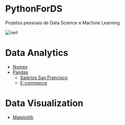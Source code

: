 # PythonForDS
Projetos pessoais de Data Science e Machine Learning

![neil](https://imarticus.org/wp-content/uploads/2019/07/ds11.gif)

  <h1>Data Analytics</h1>
  
  * [Numpy](https://github.com/JnsFerreira/PythonForDS-ML/tree/master/Numpy)
  * [Pandas](https://github.com/JnsFerreira/PythonForDS-ML/tree/master/Pandas)
      * [Salários San Francisco](https://github.com/JnsFerreira/PythonForDS-ML/tree/master/Pandas/SanFrancisco_Salaries)
      * [E-commerce](https://github.com/JnsFerreira/PythonForDS-ML/tree/master/Pandas/Ecommerce)
      
   <h1>Data Visualization</h1>
    
  * [Matplotlib](https://github.com/JnsFerreira/PythonForDS-ML/tree/master/DataViz/Matplotlib)
